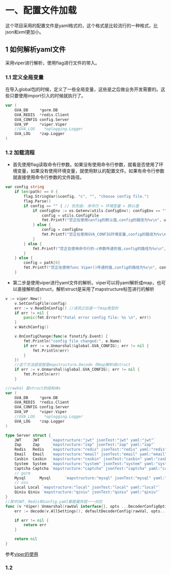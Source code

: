# 一、配置文件加载

这个项目采用的配置文件是yaml格式的，这个格式是比较流行的一种格式，比json和xml更加小。

## 1 如何解析yaml文件
采用viper进行解析，使用flag进行文件的带入。
### 1.1 定义全局变量
在导入global包的时候，定义了一些全局变量，这些是之后做业务开发需要的。这些只要使用import引入的时候就执行了。
~~~go
var (
	GVA_DB     *gorm.DB
	GVA_REDIS  *redis.Client
	GVA_CONFIG config.Server
	GVA_VP     *viper.Viper
	//GVA_LOG    *oplogging.Logger
	GVA_LOG    *zap.Logger
)
~~~

### 1.2 加载流程

* 首先使用flag读取命令行参数。如果没有使用命令行参数，就看是否使用了环境变量，如果没有使用环境变量，就使用默认的配置文件。如果有命令行参数就直接使用命令行参数的文件路径。
~~~go
var config string
	if len(path) == 0 {
		flag.StringVar(&config, "c", "", "choose config file.")
		flag.Parse()
		if config == "" { // 优先级: 命令行 > 环境变量 > 默认值
			if configEnv := os.Getenv(utils.ConfigEnv); configEnv == "" {
				config = utils.ConfigFile
				fmt.Printf("您正在使用config的默认值,config的路径为%v\n", utils.ConfigFile)
			} else {
				config = configEnv
				fmt.Printf("您正在使用GVA_CONFIG环境变量,config的路径为%v\n", config)
			}
		} else {
			fmt.Printf("您正在使用命令行的-c参数传递的值,config的路径为%v\n", config)
		}
	} else {
		config = path[0]
		fmt.Printf("您正在使用func Viper()传递的值,config的路径为%v\n", config)
	}
~~~

* 第二步是使用viper进行yaml文件的解析。viper可以将yaml解析成map，也可以直接解析成struct，解析struct是采用了mapstructure标签进行的解析
~~~go
v := viper.New()
	v.SetConfigFile(config)
	err := v.ReadInConfig() //读完之后是一个map类型的
	if err != nil {
		panic(fmt.Errorf("Fatal error config file: %s \n", err))
	}
	v.WatchConfig()

	v.OnConfigChange(func(e fsnotify.Event) {
		fmt.Println("config file changed:", e.Name)
		if err := v.Unmarshal(&global.GVA_CONFIG); err != nil {
			fmt.Println(err)
		}
	})
	//这个方法底层就是mapstructure.Decode 将map解析成struct
	if err := v.Unmarshal(&global.GVA_CONFIG); err != nil {
		fmt.Println(err)
	}
~~~

~~~go
//rawVal 是struct的结构体s
var (
	GVA_DB     *gorm.DB
	GVA_REDIS  *redis.Client
	GVA_CONFIG config.Server
	GVA_VP     *viper.Viper
	//GVA_LOG    *oplogging.Logger
	GVA_LOG    *zap.Logger
)

type Server struct {
	JWT     JWT     `mapstructure:"jwt" jsonTest:"jwt" yaml:"jwt"`
	Zap     Zap     `mapstructure:"zap" jsonTest:"zap" yaml:"zap"`
	Redis   Redis   `mapstructure:"redis" jsonTest:"redis" yaml:"redis"`
	Email   Email   `mapstructure:"email" jsonTest:"email" yaml:"email"`
	Casbin  Casbin  `mapstructure:"casbin" jsonTest:"casbin" yaml:"casbin"`
	System  System  `mapstructure:"system" jsonTest:"system" yaml:"system"`
	Captcha Captcha `mapstructure:"captcha" jsonTest:"captcha" yaml:"captcha"`
	// gorm
	Mysql      Mysql      `mapstructure:"mysql" jsonTest:"mysql" yaml:"mysql"`
	// oss
	Local Local `mapstructure:"local" jsonTest:"local" yaml:"local"`
	Qiniu Qiniu `mapstructure:"qiniu" jsonTest:"qiniu" yaml:"qiniu"`
}
//其中JWT、Redis和config.yaml都是最外层一一对应
func (v *Viper) Unmarshal(rawVal interface{}, opts ...DecoderConfigOption) error {
	err := decode(v.AllSettings(), defaultDecoderConfig(rawVal, opts...))

	if err != nil {
		return err
	}

	return nil
}
~~~
参考[viper的使用](./viper使用.md)

### 1.2 




